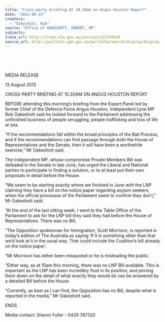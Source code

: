 ```yaml
---
title: "Cross-party briefing At 10.30am on Angus Houston Report"
date: "2012-08-13"
creators:
  - "Oakeshott, Rob"
source: "Office of OAKESHOTT, ROBERT, MP"
subjects:
trove_url: http://trove.nla.gov.au/version/211379539
source_url: http://parlinfo.aph.gov.au/parlInfo/search/display/display.w3p;query=Id%3A%22media/pressrel/1845661%22
---
```


    

  

 MEDIA RELEASE 

 13 August 2012 

 CROSS-PARTY BRIEFING AT 10.30AM ON ANGUS HOUSTON REPORT 

 BEFORE attending this morning’s briefing from the Expert Panel led by former Chief of the  Defence Force Angus Houston, Independent Lyne MP Rob Oakeshott said he looked forward  to the Parliament addressing the unfinished business of people smuggling, people trafficking  and loss of life at sea. 

 “If the recommendations fall within the broad principles of the Bali Process, and if the  recommendations can find passage through both the House of Representatives and the  Senate, then it will have been a worthwhile exercise,” Mr Oakeshott said. 

 The Independent MP, whose compromise Private Members Bill was defeated in the Senate  in late June, has urged the Liberal and National parties to participate in finding a solution, or  to at least put their own proposals in detail before the House. 

 “We seem to be starting exactly where we finished in June with the LNP claiming they have  a bill on the notice paper regarding asylum seekers, when the official processes of the  Parliament seem to confirm they don’t,” Mr Oakeshott said. 

 “At the end of the last sitting week, I went to the Table Office of the Parliament to ask for  the LNP bill they said they had before the House of Representatives.  There was no Bill. 

 “The Opposition spokesman for Immigration, Scott Morrison, is reported in today’s edition of  The Australia as saying ‘If it is something other than that we’d look at it in the usual way.   That could include the Coalition’s bill already on the notice paper’. 

 “Mr Morrison has either been misquoted or he is misleading the public. 

 “Either way, as at 10am this morning, there was no LNP Bill available.  This is important as  the LNP has been incredibly fluid in its position, and pinning them down on the detail of  what exactly they would do can be answered by a detailed Bill before the House.   

 “Currently, as best as I can find, the Opposition has no Bill, despite what is reported in the  media,” Mr Oakeshott said. 

 ENDS        

 Media contact: Sharon Fuller - 0429 787320 

